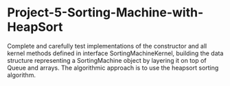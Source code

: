 # Project-5-Sorting-Machine-with-HeapSort

Complete and carefully test implementations of the constructor and all kernel methods defined in interface SortingMachineKernel, building the data structure representing a SortingMachine object by layering it on top of Queue and arrays. The algorithmic approach is to use the heapsort sorting algorithm.
